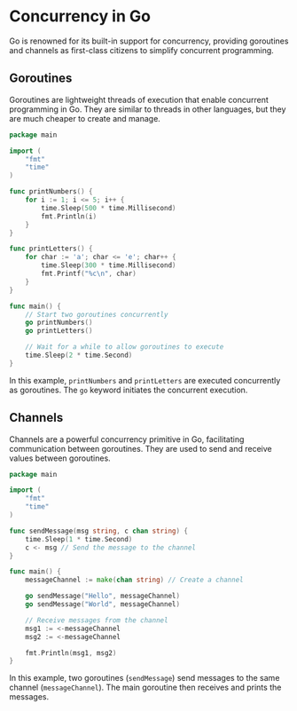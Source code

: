 # Concurrency in Go

Go is renowned for its built-in support for concurrency, providing goroutines and channels as first-class citizens to simplify concurrent programming.

## Goroutines

Goroutines are lightweight threads of execution that enable concurrent programming in Go. They are similar to threads in other languages, but they are much cheaper to create and manage.

```go
package main

import (
	"fmt"
	"time"
)

func printNumbers() {
	for i := 1; i <= 5; i++ {
		time.Sleep(500 * time.Millisecond)
		fmt.Println(i)
	}
}

func printLetters() {
	for char := 'a'; char <= 'e'; char++ {
		time.Sleep(300 * time.Millisecond)
		fmt.Printf("%c\n", char)
	}
}

func main() {
	// Start two goroutines concurrently
	go printNumbers()
	go printLetters()

	// Wait for a while to allow goroutines to execute
	time.Sleep(2 * time.Second)
}
```

In this example, `printNumbers` and `printLetters` are executed concurrently as goroutines. The `go` keyword initiates the concurrent execution.

## Channels

Channels are a powerful concurrency primitive in Go, facilitating communication between goroutines. They are used to send and receive values between goroutines.

```go
package main

import (
	"fmt"
	"time"
)

func sendMessage(msg string, c chan string) {
	time.Sleep(1 * time.Second)
	c <- msg // Send the message to the channel
}

func main() {
	messageChannel := make(chan string) // Create a channel

	go sendMessage("Hello", messageChannel)
	go sendMessage("World", messageChannel)

	// Receive messages from the channel
	msg1 := <-messageChannel
	msg2 := <-messageChannel

	fmt.Println(msg1, msg2)
}
```

In this example, two goroutines (`sendMessage`) send messages to the same channel (`messageChannel`). The main goroutine then receives and prints the messages.

